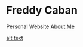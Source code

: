# Freddy Caban
Personal Website
[About Me](https://frcaban.github.io/about)

[alt text](WebpagePic.jpeg)
